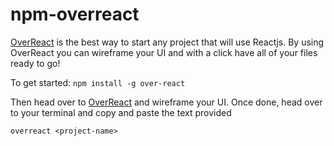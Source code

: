 # npm-overreact

<p><a href="https://overreact.herokuapp.com/">OverReact</a> is the best way to start any project that will use Reactjs. By using OverReact you can wireframe your UI and with a click have all of your files ready to go!</p>

To get started:
```npm install -g over-react```

Then head over to <a href="https://overreact.herokuapp.com/">OverReact</a> and wireframe your UI. Once done, head over to your terminal and copy and paste the text provided

```overreact <project-name>```
